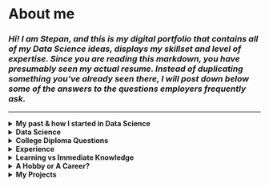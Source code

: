 # **About me**

### *Hi! I am Stepan, and this is my digital portfolio that contains all of my Data Science ideas, displays my skillset and level of expertise. Since you are reading this markdown, you have presumably seen my actual resume. Instead of duplicating something you've already seen there, I will post down below some of the answers to the questions employers frequently ask.* 

---
<details>

<summary><b> My past & how I started in Data Science </b></summary>

# **How I started in Data Science**

### *Premed*

I was a premed student, and I was a very *ambitious* premed student. I strived to get all the highest grades possible, volunteered in Chemistry helpdesk, was actively preparing for MCAT exam. 2 years passed, I got my Associate Degree, my GPA at the moment was 3.89. I was told during one of the career coaching sessions that the university I was attending wasn't big enough for a reputable medical school, and therefore I was better off to transfer to a bigger university. 

I had to drive across all the country, but eventually, I got into one of the top 30 US universities. The story is quite lengthy, I will point out major events in order to save you the reading time.
- The teaching was terrible. I cannot speak for all of the faculty, but a good portion of my professors merely didn't care if their students will pass the exam or not. The complexity level gap between a classwork, a homework, and an exam was gigantic. Getting an A in some classes without sacrificing the other grades was a "mission imposslble".
- On top of the aforementioned, I tried to get into MCAT prep class. I got rejected because my essay wasn't good enough, or it wasn't motivational enough. Isn't determination to spend 10+ years of your life studying and pay hefty amounts for tuition realizing you won't make a penny any time soon, working 50-60 hrs a week after motivational enough? To me, that's a pure dedication to a medical field. 
- Even after that rejection, I didn't give up and told myself that I am going to find materials to study for MCAT and medical professional to shadow myself. I was stubborn, but then one thought crossed my mind: what if medical schools starts rejecting me for some silly reason? Medical schools are very picky, and some people spend 4-5 years just to get in one. What would I be doing in a meantime? I had no idea (like a lot of Undergraduate students), so I asked my biology teacher where could I work with my degree. The answer she gave me was very shakey and vague: it was very clear she doesn't know and doesn't care much. My concerns were not groundless. 
- That was the moment I lost my motivation completely. If there is no reward at the end, or the reward isn't guaranteed - what's the point of investing that much time and money? I dropped out of the unversity, and with hindsight, I have never regretted that decision. 

### *Data Science*

Because of the described above situation, I had to find a new career path. After some time researching, I came to a conclusion I have never considered coding as a career. 

I decided to get my feet wet and found one the 2hr long Python tutorials on YouTube. The tutorial wasn't ment to be for complete beginners, therefore I could not completely grasp some ideas from the video at the time, however, I quickly learned that coding isn't that scary and I can enjoy doing that.  

Coding = type of engineering. You might think: what do you even engineer? Mechanical engineers work with materials, electrical engineers work with circuits, chemical engineers create new substances... Can you engineer by pressing buttons? 

I would call it a "Logical Engineering". Just like any type of engineering utilizes combination of things, their properties, and heuristics, coding shares the same principles when you create parts and assemble them into one piece to achieve something that did not exist before. There are inefficient code as well as optimized code, like any engineering has bad and good examples.

I really loved coding, however, I understood that just being proficient in one programming language isn't enough. Coding is a general name for a dosen of subdivisions, and I had to pick what kind of coding I should choose as a my career. 

Thinking about my opportunities, I wanted something futuristic, challenging, and on demand. That's how I found out about AI and machine learning ideas. 
I couldn't wrap my mind around how people use machines to find songs by a short fragment, or how apps recommend videos that are indeed very interesting. That seemed a pure magic to me, so I decided to dedicate myself to Data Science. 

### *Coding Bootcamp*

Data Science is a field that combines several areas of study into one: statistics, coding, linear algebra, and many others. Studying just about Machine Learning isn't an optimal strategy, I was understanding that. Therefore, I had to find a roadmap, a program to learn everything needed to start the career in Data Science. After some research, I chose Lambda School coding bootcamp and got accepted into the Data Science program.

The beginning was really harsh, yet the further I went the more I enjoyed it. At some point, I knew enough of basics to start researching questions by my own. There were numerous things that bootcamp did not teach us, so I did approximately half of what I know by myself. 

I successfully completed DS track at Lambda School and graduated. I enjoyed doing projects and deploying them, my favorite project was the app that would predict where the twit came from, using ML. I liked working by myself in my own pace, but at the same time, I loved working in a team of students on a big and challenging project.

&nbsp;
&nbsp;
</details>

<details>
<summary><b>Data Science</b></summary>

# **What is so interesting about data?**

I never regretted picking Data Science out of Fullstack, Web, iOS, UI/UX, and other fields. There is a reason for it: Data Science is like a real science, it has a lot in common with engineering or medical field. I certainly used a lot of my early developed skills to become successful in Data Science. 

Data Science doesn't focus much on design or beauty of the appearance, it is very dry and to the point. What it cares about instead is data. Data is generated daily in large amounts, and even more data will be generated in the future. All data has some meaning to it. While some data is readily consumable or perceptible (for example a video or a picture), some data needs to be processed in order to reveal it's meaning. For that kind of data, it is not obvious what it says, or how we can use it to retreive valuable information about the future or the past. That's where Data Science comes into play: using relaitvely old studies (statistics, math) combined with cutting-edge modern technologies, we can retrieve certain patterns, make predicitons, and take actions in response to what the data says. In a way, it's using a math+modern computational power to predict the future or reveal hidden things about the past. 

&nbsp;
&nbsp;


# **Data analysis is boring, right?**

Not at all. I did quite a bit of math in my life and can totally understand how math can be really boring. We all have been there. However, when something is done with the purpose, and the result will determine what will be the next step, the process becomes much more interesting. 

Data analysis is a free fall. While there are certain worflows and guidelines, a good chunk of it is your own perception of data and intuition. There is certainly a room for experimentation, trying new things, improvement. 

Additionally, if calculations and linear algebra might seem a bit boring, visualization totally aren't. This is the tastiest part of data analysis, how to present your discoveries. Even though Data Science is dry, the output doesn't have to be. Vice versa, presenting beautiful graphs, with a right color palette, labels, and diagram type is my favorite part of data analysis!

&nbsp;
&nbsp;
</details>

<details>
<summary><b>College Diploma Questions</b></summary>

# **For those who care about degrees**

The highest degree I have is an **Associate's Degree in General Studies**. It might sound like a big surprise for some people, but it didn't help me much (at all) to get any job I couldn't get without it. Therefore (and unsurprisingly), after carefully evaluating my risk of studying another 3 semesters, I came to a conclusion that I'd rather study myself everything I will be sure is needed for the job, find books and paid courses, earn certificates instead of studying General Requirements, wasting my time and money on something that will be totally useless for a career, listening to professors who are merely unmotivated to be helpful. 

I know everyone has a different college experience, but this is my perception of college. I did not discard the idea of getting a bachelor's degree in a long run - if there will be a guarantee of employment with a decent salary upon completion of the Undergraduate program, I'd be eager to resume my education and be within the reasonable range of GPA. However, the risk isn't worth the reward at the moment. 

Trusting a person without a degree might be a risky decision, and this is exactly why I created this portfolio. Instead of a list of completed courses with vague names and credit hours, I provide you examples of what I already can do *out of the box*. You don't need to train me in using Pandas, or Matplotlib, or SQL, like you most likely would need to with recent college graduates. I highly doubt Tableau or Power BI is taught in college as well. Finally, a portfolio shows that if I can develop such skills and acquire knowledge without an educator through self-study, I can also work independently with a minimal learning curve.

The vast majority of the IT companies still use resume screening software that will weed out those who don't have a Bachelor's Degree listed. There is also a study that proved degree holders to be more efficient and successful in their careers. However, while there is a huge variance between people with no Bachelor diploma (think of a McDonalds cashier vs self-taught interpreneur holding a store), there is much less variance between college degree holders. What it means is companies trust college alumni not for the knowledge or experience the last acquired; companies trust for the sole reason that those had enough motivation and perseverance to finish their degree. At the same time, blindly discarding applicants without diploma is also discarding potentialy good workers, perhaps even better than college graduates, and many large companies like Google, Costco, and Apple stopped asking about diplomas as they see it irrelevant.  

Finally, I was always tempted to say this: if your Hiring/Department manager still vehemently believes in diplomas, suggest them to take a trip to a local university, pick a class of interest, and sit trough one class. Let them ask students what homework do they do, and what was on the last exam. Most likely, students will tell you that in-class material doesn't align well with exams, which is common. Additionally, the university program lags behind the industry development and cannot be changed instantly (someone needs to write books, design exams and homeworks, approve it all together), therefore knowledge will be basic and insufficient for a real-world industry.  

&nbsp;
&nbsp;
</details>

<details>
<summary><b>Experience</b></summary>

# **Experience matters**

I am not new to a Data Science field. In total, my overall programming experience is 2.5 years now. Since I started learning Python in 2019, I tried many things, eventually finding my spot at Data Science. 

Througout this time, I worked on many projects alone, worked in a team of 2 and 10+ people. I am familiar with 'sprint' model - that's how our bootcamp trained us: produce a working version of a product by the deadline. Working in a high stress/pressure environment is not new to me. 

I struggled at some point of learning and gaining experience.  At the same time, there wasn't a single time when I failed to get my work done. 

I am striving to be responsible. If it is a large project, I usually start preparing for it beforehand, searching for datasets, making sure the data is clean and relevant. Sometimes I stay over my allocated hours to fix an annoying bug or finish a certain piece - it never was a problem for me, I like what I am doing. In some situations, I see a problem (and a solution) for something that is not my responsibility, but pointing to a problem in Frontend app (for example) could make the project better.



</details>

<details>
<summary><b>Learning vs Immediate Knowledge</b></summary>

# Learning vs Immediate Knowledge

I like to ask employers this question for a reason. IT is rapidly changing primarily because it's a relatively new industry. For example, Python was not so popular 15 years ago compared to now. At the same time, Python is not very efficient in terms of memory utilization, can be slow for certain applicaitons, and can be displaced by another programming language in 10-15 years. Hence, workforce have to adapt for these rapid changes. Sometimes on the fly, learning as they go. 

When I ask an employer "what would you prefer: an employee with a decent immediate knowledge but slow learning rate, or an employee who starts below the average in their knowledge, but absorbs information like a sponge and grows every day?", the vast majority of them choose the second option over the first one, unsurprisingly. 

I am wholeheartedly with them. I love to learn new things, this is one of my basic needs alongside with eating and sleeping. Every week I try something new I have never touched before. My area of interest doesn't end on Data Science, I am also interested in Cybersecurity and Cryptography, it was exciting to do Windows GUI projects. When it comes to Data Science, there always new ways to scrape, clean, or vizualize data. Sometimes I rummage through other people's files here on GitHub, and I see a plot type or a technique I didn't use before. I might think to myself "That's neat! I want to use that too!" - and I will encorporate this new tool into my the most recent project I am working on. 



</details>


<details>
<summary><b>A Hobby or A Career?</b></summary>

# Do you code for living or it's your hobby?

I will start this one with a fun fact. A good portion of IT specialists pointed that their hobby is coding. Some people cannot understand how is that even possible: a person writes code for a company/client, comes home... and writes more code in their leisure time?! Yup, that's possible. 

The answer to this is: a code can be different. Sometimes people come home to try new things that they cannot outright do at work, don't have free time to do it there, or it's completely different area of coding. Practice is the fastest way to improve, develop, or learn new things, and therefore those who tinker with code in their free time are often successful at their job. 

I can proudly say that coding is my hobby. My main vector is Data Science, but I am also interested in Cryptography (it's kinda related to Data Science in a lot of ways), and Cybersecurity. Besides that, I often try new things that can be used directly in Data Science in my free time, and I truly enjoy it. 

The thought I came up with: it is hard to be a good programmer without true passion for coding. It is certainly possible to do some limited coding for work and never touch a computer at home, however, those people are usually outcompeted in their occupation with those who *do* code in their free time. Bottom line: a hobby that became a career = smooth sailing. 


</details>



<details>
<summary><b>My Projects</b></summary>

# **My projects**

The most challenging (and also exciting!) projects I've done so far is the Enigma Machine. You can find it in my Cryptography repository. 
To intrigue you and save you the reading time, I won't say much about what is Enigma Machine and how I came to replicating one, but instead I will mention some obstacles I had to overcome. 
Apparently, the first obstacle was emulating some mechanical device algorithmically, for which I had to describe a class with all the methods that a real Engima Machine would utilize. I started it over once, because the original way of designing it showed some serious flaws, I was lucky to salvage parts of code from the first unsuccessful try. 
However, that was a minor problem compared to the next one. A military Engima Machine was supposed to have a plugboard (commutator), which is a set of paired plugs meant to be connected one to another by a piece of wire. How do you even emulate this on a computer? There was no such a widget for pairing two elements. 
I solved this problem in a very peculiar way: wrote a function that creates buttons dynamically upon calling. Each button stores the value of connected pair. When user presses on a button, that equals to unpluging the wire, and button disappears. 

---
> <span style="color: #F0BD23"> **Neon watermelon** </span>
> 
>While this phrase looks strange, this is a little verificaiton phrase that tells me you read until the very end. I decided to put it into "Projects" tab since this is the most significant tab to read, in my opinion. If I ask you whether you've seen my portfolio during the interview, tell me this phrase, and I will know that you read my full story and truly interested in my candidacy. 


</details>


